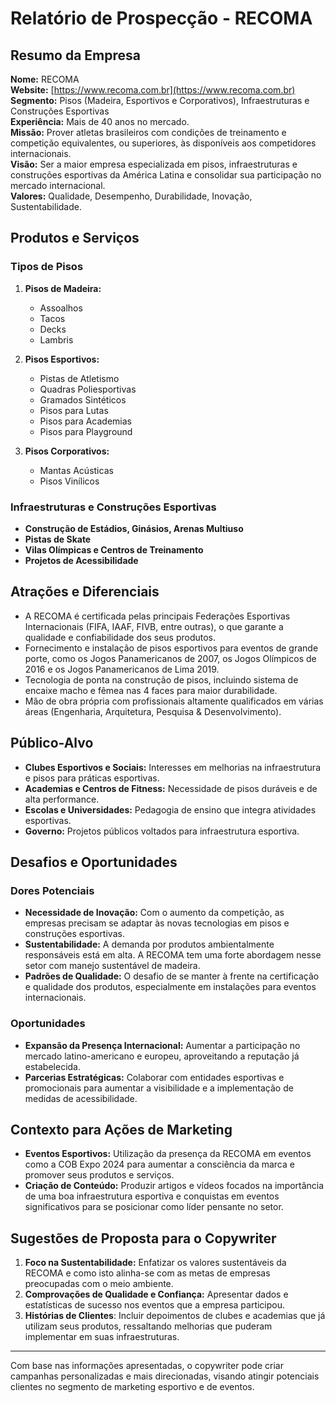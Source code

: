 # Relatório de Prospecção - RECOMA

## Resumo da Empresa
**Nome:** RECOMA  
**Website:** [https://www.recoma.com.br](https://www.recoma.com.br)  
**Segmento:** Pisos (Madeira, Esportivos e Corporativos), Infraestruturas e Construções Esportivas  
**Experiência:** Mais de 40 anos no mercado.  
**Missão:** Prover atletas brasileiros com condições de treinamento e competição equivalentes, ou superiores, às disponíveis aos competidores internacionais.  
**Visão:** Ser a maior empresa especializada em pisos, infraestruturas e construções esportivas da América Latina e consolidar sua participação no mercado internacional.  
**Valores:** Qualidade, Desempenho, Durabilidade, Inovação, Sustentabilidade.

## Produtos e Serviços

### Tipos de Pisos
1. **Pisos de Madeira:**
   - Assoalhos
   - Tacos
   - Decks
   - Lambris

2. **Pisos Esportivos:**
   - Pistas de Atletismo
   - Quadras Poliesportivas
   - Gramados Sintéticos
   - Pisos para Lutas
   - Pisos para Academias
   - Pisos para Playground

3. **Pisos Corporativos:**
   - Mantas Acústicas
   - Pisos Vinílicos

### Infraestruturas e Construções Esportivas
- **Construção de Estádios, Ginásios, Arenas Multiuso**
- **Pistas de Skate**
- **Vilas Olímpicas e Centros de Treinamento**
- **Projetos de Acessibilidade**

## Atrações e Diferenciais

- A RECOMA é certificada pelas principais Federações Esportivas Internacionais (FIFA, IAAF, FIVB, entre outras), o que garante a qualidade e confiabilidade dos seus produtos.
- Fornecimento e instalação de pisos esportivos para eventos de grande porte, como os Jogos Panamericanos de 2007, os Jogos Olímpicos de 2016 e os Jogos Panamericanos de Lima 2019.
- Tecnologia de ponta na construção de pisos, incluindo sistema de encaixe macho e fêmea nas 4 faces para maior durabilidade.
- Mão de obra própria com profissionais altamente qualificados em várias áreas (Engenharia, Arquitetura, Pesquisa & Desenvolvimento).

## Público-Alvo
- **Clubes Esportivos e Sociais:** Interesses em melhorias na infraestrutura e pisos para práticas esportivas.
- **Academias e Centros de Fitness:** Necessidade de pisos duráveis e de alta performance.
- **Escolas e Universidades:** Pedagogia de ensino que integra atividades esportivas.
- **Governo:** Projetos públicos voltados para infraestrutura esportiva.

## Desafios e Oportunidades

### Dores Potenciais
- **Necessidade de Inovação:** Com o aumento da competição, as empresas precisam se adaptar às novas tecnologias em pisos e construções esportivas.
- **Sustentabilidade:** A demanda por produtos ambientalmente responsáveis está em alta. A RECOMA tem uma forte abordagem nesse setor com manejo sustentável de madeira.
- **Padrões de Qualidade:** O desafio de se manter à frente na certificação e qualidade dos produtos, especialmente em instalações para eventos internacionais.

### Oportunidades
- **Expansão da Presença Internacional:** Aumentar a participação no mercado latino-americano e europeu, aproveitando a reputação já estabelecida.
- **Parcerias Estratégicas:** Colaborar com entidades esportivas e promocionais para aumentar a visibilidade e a implementação de medidas de acessibilidade.

## Contexto para Ações de Marketing
- **Eventos Esportivos:** Utilização da presença da RECOMA em eventos como a COB Expo 2024 para aumentar a consciência da marca e promover seus produtos e serviços.
- **Criação de Conteúdo:** Produzir artigos e vídeos focados na importância de uma boa infraestrutura esportiva e conquistas em eventos significativos para se posicionar como líder pensante no setor.

## Sugestões de Proposta para o Copywriter
1. **Foco na Sustentabilidade:** Enfatizar os valores sustentáveis da RECOMA e como isto alinha-se com as metas de empresas preocupadas com o meio ambiente.
2. **Comprovações de Qualidade e Confiança:** Apresentar dados e estatísticas de sucesso nos eventos que a empresa participou.
3. **Histórias de Clientes**: Incluir depoimentos de clubes e academias que já utilizam seus produtos, ressaltando melhorias que puderam implementar em suas infraestruturas.

---

Com base nas informações apresentadas, o copywriter pode criar campanhas personalizadas e mais direcionadas, visando atingir potenciais clientes no segmento de marketing esportivo e de eventos.
